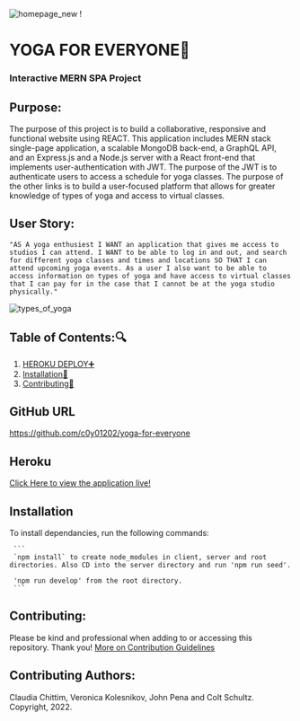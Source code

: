 ![homepage_new](https://user-images.githubusercontent.com/97765679/178847361-b21cdc2e-52cb-41bd-8c29-de1cb09edfae.png)
!

# YOGA FOR EVERYONE:lotus_position:

### Interactive MERN SPA Project

## Purpose:

The purpose of this project is to build a collaborative, responsive and functional website using REACT. This application includes MERN stack single-page application, a scalable MongoDB back-end, a GraphQL API, and an Express.js and a Node.js server with a React front-end that implements user-authentication with JWT. The purpose of the JWT is to authenticate users to access a schedule for yoga classes. The purpose of the other links is to build a user-focused platform that allows for greater knowledge of types of yoga and access to virtual classes.

## User Story:

`"AS A yoga enthusiest I WANT an application that gives me access to studios I can attend. I WANT to be able to log in and out, and search for different yoga classes and times and locations SO THAT I can attend upcoming yoga events. As a user I also want to be able to access information on types of yoga and have access to virtual classes that I can pay for in the case that I cannot be at the yoga studio physically."`

![types_of_yoga](https://user-images.githubusercontent.com/97765679/178847375-cb9c7cdd-c21e-45e5-9f97-1fd9bc49da4d.png)

## Table of Contents::mag:

1.  [ HEROKU DEPLOY:heavy_plus_sign: ](#heroku)
2.  [ Installation:hammer: ](#installation)
3.  [ Contributing:handshake: ](#contributing)

## GitHub URL

https://github.com/c0y01202/yoga-for-everyone

## Heroku

[Click Here to view the application live!](https://fierce-spire-39947.herokuapp.com/) <br>

## Installation

To install dependancies, run the following commands:

     ```
     `npm install` to create node_modules in client, server and root directories. Also CD into the server directory and run 'npm run seed'.

     'npm run develop' from the root directory.
     ```

## Contributing:

Please be kind and professional when adding to or accessing this repository. Thank you!
[More on Contribution Guidelines](https://github.com/verokoles/readme-generator/blob/f57cf6a98bf276960885496059df4b039247c985/contributing.md)

## Contributing Authors:

Claudia Chittim, Veronica Kolesnikov, John Pena and Colt Schultz. Copyright, 2022.
